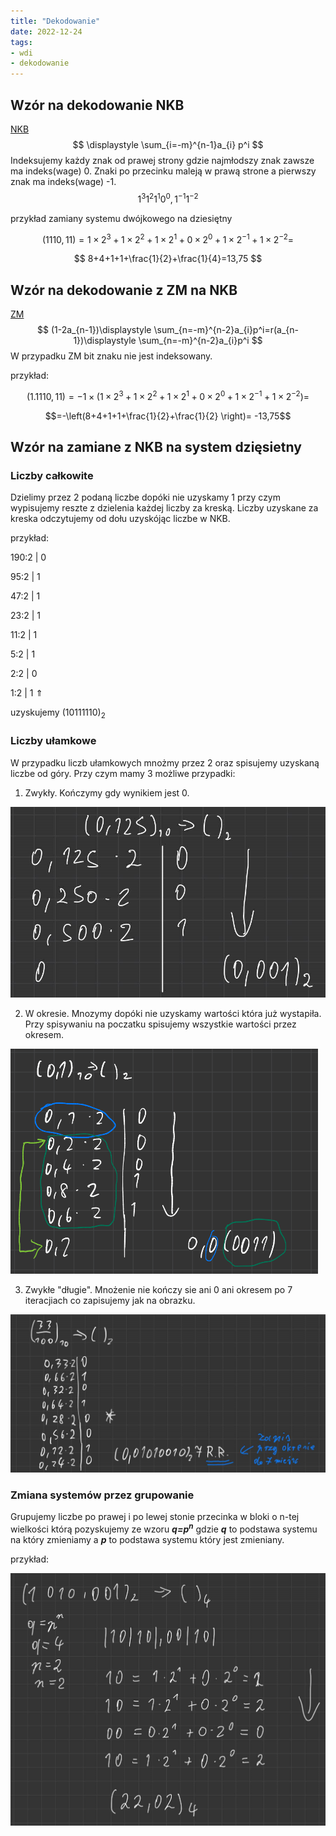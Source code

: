 ```yaml
---
title: "Dekodowanie"
date: 2022-12-24
tags:
- wdi
- dekodowanie
---
```


## Wzór na dekodowanie NKB
[NKB](I%20semestr/Wdi/Zagadnienia/NKB.md)
$$
\displaystyle \sum_{i=-m}^{n-1}a_{i} p^i
$$
Indeksujemy każdy znak od prawej strony gdzie najmłodszy znak zawsze ma indeks(wage) 0.
Znaki po przecinku maleją w prawą strone a pierwszy znak ma indeks(wage) -1.
$$
1^3 1^2 1^1 0^0 ,1^{-1} 1^{-2}
$$

przykład zamiany systemu dwójkowego na dziesiętny

$$
(1110,11)=1\times2^3+1\times2^2+1\times2^1+0\times2^0+1\times2^{-1}+1\times2^{-2}=
$$

$$
8+4+1+1+\frac{1}{2}+\frac{1}{4}=13,75
$$

## Wzór na dekodowanie z ZM na NKB
[ZM](I%20semestr/Wdi/Zagadnienia/ZM.md)
$$
(1-2a_{n-1})\displaystyle \sum_{n=-m}^{n-2}a_{i}p^i=r(a_{n-1})\displaystyle \sum_{n=-m}^{n-2}a_{i}p^i
$$
W przypadku ZM bit znaku nie jest indeksowany.

przykład:

$$ 
(1.1110,11)=-1\times(1\times2^3+1\times2^2+1\times2^1+0\times2^0+1\times2^{-1}+1\times2^{-2})=
$$

$$=-\left(8+4+1+1+\frac{1}{2}+\frac{1}{2} \right)= -13,75$$
## Wzór na zamiane z NKB na system dzięsietny

### Liczby całkowite
Dzielimy przez 2 podaną liczbe dopóki nie uzyskamy 1 przy czym wypisujemy reszte z dzielenia każdej liczby za kreską. Liczby uzyskane za kreska odczytujemy od dołu uzyskójąc liczbe w NKB.

przykład:

190:2 | 0

95:2   | 1

47:2   | 1

23:2   | 1

11:2   | 1

5:2     | 1

2:2     | 0

1:2     | 1  ⇑

uzyskujemy (10111110)<sub>2</sub>

### Liczby ułamkowe
W przypadku liczb ułamkowych mnożmy przez 2 oraz spisujemy uzyskaną liczbe od góry. Przy czym mamy 3 możliwe przypadki:

1. Zwykły. Kończymy gdy wynikiem jest 0.

![](Pasted%20image%2020221227203907.png)

2. W okresie. Mnozymy dopóki nie uzyskamy wartości która już wystapiła. Przy spisywaniu na poczatku spisujemy wszystkie wartości przez okresem.

![](Pasted%20image%2020221227203332.png)


3. Zwykłe "długie". Mnożenie nie kończy sie ani 0 ani okresem po 7 iteracjiach co zapisujemy jak na obrazku.

![](Pasted%20image%2020221227204246.png)

### Zmiana systemów przez grupowanie 
Grupujemy liczbe po prawej i po lewej stonie przecinka w bloki o n-tej wielkości którą pozyskujemy ze wzoru ***q=p<sup>n</sup>*** gdzie ***q*** to podstawa systemu na który zmieniamy a ***p*** to podstawa systemu który jest zmieniany.

przykład:

![](Pasted%20image%2020221227223830.png)










